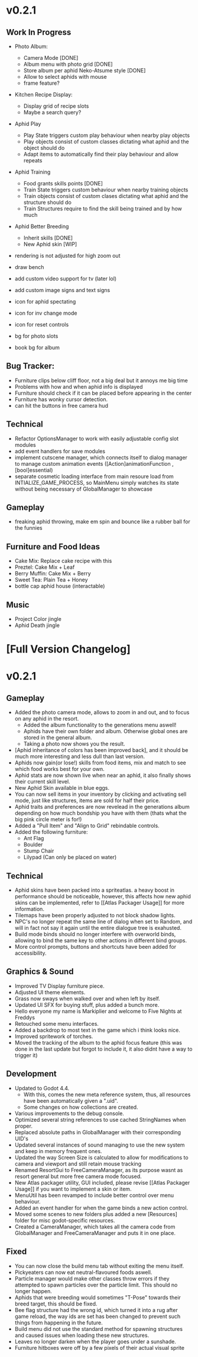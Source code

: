 # v0.2.1

## Work In Progress
- Photo Album:
	- Camera Mode [DONE]
	- Album menu with photo grid [DONE]
	- Store album per aphid Neko-Atsume style [DONE]
	- Allow to select aphids with mouse
	- frame feature?
- Kitchen Recipe Display:
	- Display grid of recipe slots
	- Maybe a search query?
- Aphid Play
	- Play State triggers custom play behaviour when nearby play objects
	- Play objects consist of custom classes dictating what aphid and the object should do
	- Adapt items to automatically find their play behaviour and allow repeats
- Aphid Training
	- Food grants skills points [DONE]
	- Train State triggers custom behaviour when nearby training objects
	- Train objects consist of custom clases dictating what aphid and the structure should do
	- Train Structures require to find the skill being trained and by how much
- Aphid Better Breeding
	- Inherit skills [DONE]
	- New Aphid skin [WIP]

- rendering is not adjusted for high zoom out
- draw bench
- add custom video support for tv (later lol)
- add custom image signs and text signs
- icon for aphid spectating
- icon for inv change mode
- icon for reset controls
- bg for photo slots
- book bg for album

## Bug Tracker:
- Furniture clips below cliff floor, not a big deal but it annoys me big time
- Problems with how and when aphid info is displayed
- Furniture should check if it can be placed before appearing in the center
- Furniture has wonky cursor detection.
- can hit the buttons in free camera hud
## Technical
- Refactor OptionsManager to work with easily adjustable config slot modules
- add event handlers for save modules
- implement cutscene manager, which connects itself to dialog manager to manage custom animation events ([Action]animationFunction , [bool]essential)
- separate cosmetic loading interface from main resoure load from INTIALIZE_GAME_PROCESS, so MainMenu simply watches its state without being necessary of GlobalManager to showcase
## Gameplay
- freaking aphid throwing, make em spin and bounce like a rubber ball for the funnies
## Furniture and Food Ideas
- Cake Mix: Replace cake recipe with this
- Preztel: Cake Mix + Leaf
- Berry Muffin: Cake Mix + Berry
- Sweet Tea: Plain Tea + Honey
- bottle cap aphid house (interactable)
## Music
- Project Color jingle
- Aphid Death jingle
# [Full Version Changelog]

# v0.2.1
## Gameplay
- Added the photo camera mode, allows to zoom in and out, and to focus on any aphid in the resort.
	- Added the album functionality to the generations menu aswell!
	- Aphids have their own folder and album. Otherwise global ones are stored in the general album.
	- Taking a photo now shows you the result.
- [Aphid inheritance of colors has been improved back], and it should be much more interesting and less dull than last version.
- Aphids now gain(or lose!) skills from food items, mix and match to see which food works best for your own.
- Aphid stats are now shown live when near an aphid, it also finally shows their current skill level.
- New Aphid Skin available in blue eggs.
- You can now sell items in your inventory by clicking and activating sell mode, just like structures, items are sold for half their price.
- Aphid traits and preferences are now revelead in the generations album depending on how much bondship you have with them (thats what the big pink circle meter is for!)
- Added a "Pull Item" and "Align to Grid" rebindable controls.
- Added the following furniture:
	- Ant Flag
	- Boulder
	- Stump Chair
	- Lilypad (Can only be placed on water)
## Technical
- Aphid skins have been packed into a spriteatlas. a heavy boost in performance should be noticeable, however, this affects how new aphid skins can be implemented, refer to [[Atlas Packager Usage]] for more information.
- Tilemaps have been properly adjusted to not block shadow lights.
- NPC's no longer repeat the same line of dialog when set to Random, and will in fact not say it again until the entire dialogue tree is exahusted.
- Build mode binds should no longer interfere with overworld binds, allowing to bind the same key to other actions in different bind groups.
- More control prompts, buttons and shortcuts have been added for accessibility.
## Graphics & Sound
- Improved TV Display furniture piece. 
- Adjusted UI theme elements.
- Grass now sways when walked over and when left by itself.
- Updated UI SFX for buying stuff, plus added a bunch more.
- Hello everyone my name is Markiplier and welcome to Five Nights at Freddys
- Retouched some menu interfaces.
- Added a backdrop to most text in the game which i think looks nice.
- Improved spritework of torches.
- Moved the tracking of the album to the aphid focus feature (this was done in the last update but forgot to include it, it also didnt have a way to trigger it)
## Development
- Updated to Godot 4.4. 
	- With this, comes the new meta reference system, thus, all resources have been automatically given a ".uid".
	- Some changes on how collections are created.
- Various improvements to the debug console.
- Optimized several string references to use cached StringNames when proper.
- Replaced absolute paths in GlobalManager with their corresponding UID's
- Updated several instances of sound managing to use the new system and keep in memory frequent ones.
- Updated the way Screen Size is calculated to allow for modifications to camera and viewport and still retain mouse tracking
- Renamed ResortGui to FreeCameraManager, as its purpose wasnt as resort general but more free camera mode focused.
- New Atlas packager utility, GUI included, please revise [[Atlas Packager Usage]] if you want to implement a skin or item.
- MenuUtil has been revamped to include better control over menu behaviour.
- Added an event handler for when the game binds a new action control.
- Moved some scenes to new folders plus added a new [Resources] folder for misc godot-specific resources.
- Created a CameraManager, which takes all the camera code from GlobalManager and FreeCameraManager and puts it in one place.
## Fixed
- You can now close the build menu tab without exiting the menu itself.
- Pickyeaters can now eat neutral-flavoured foods aswell.
- Particle manager would make other classes throw errors if they attempted to spawn particles over the particle limit. This should no longer happen.
- Aphids that were breeding would sometimes "T-Pose" towards their breed target, this should be fixed.
- Bee flag structure had the wrong id, which turned it into a rug after game reload, the way ids are set has been changed to prevent such things from happening in the future.
- Build menu did not use the standard method for spawning structures and caused issues when loading these new structures.
- Leaves no longer darken when the player goes under a sunshade.
- Furniture hitboxes were off by a few pixels of their actual visual sprite
